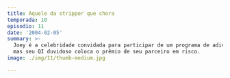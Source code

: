 ```yaml
---
title: Aquele da stripper que chora
temporada: 10
episodio: 11
date: '2004-02-05'
summary: >-
  Joey é a celebridade convidada para participar de um programa de adivinhações,
  mas seu QI duvidoso coloca o prêmio de seu parceiro em risco.
image: ./img/11/thumb-medium.jpg

---
```

